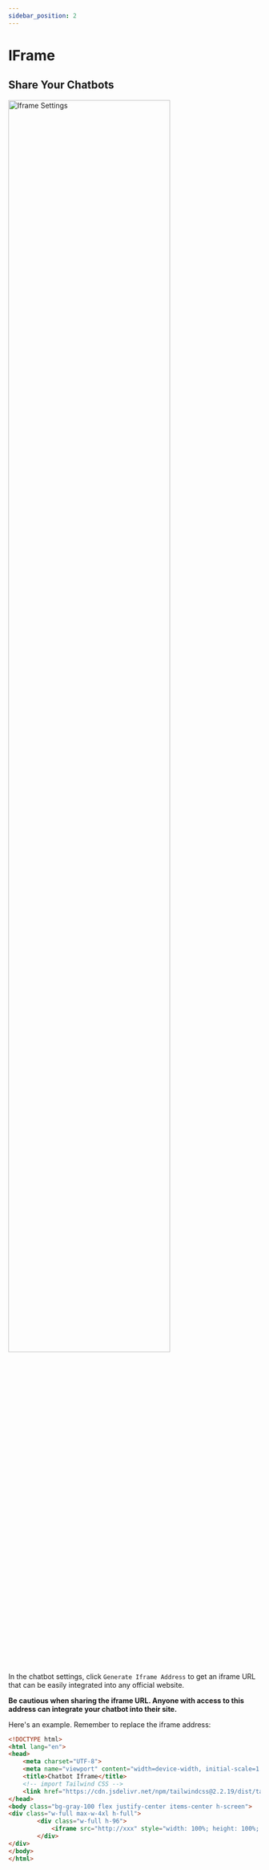 ```yaml
---
sidebar_position: 2
---
```


# IFrame

## Share Your Chatbots

<img src="/img/embed/iframe-settings.png" width="80%" alt="Iframe Settings" />

In the chatbot settings, click `Generate Iframe Address` to get an iframe URL that can be easily integrated into any official website.


**Be cautious when sharing the iframe URL. Anyone with access to this address can integrate your chatbot into their site.**


Here's an example. Remember to replace the iframe address:


```html
<!DOCTYPE html>
<html lang="en">
<head>
    <meta charset="UTF-8">
    <meta name="viewport" content="width=device-width, initial-scale=1.0">
    <title>Chatbot Iframe</title>
    <!-- import Tailwind CSS -->
    <link href="https://cdn.jsdelivr.net/npm/tailwindcss@2.2.19/dist/tailwind.min.css" rel="stylesheet">
</head>
<body class="bg-gray-100 flex justify-center items-center h-screen">
<div class="w-full max-w-4xl h-full">
        <div class="w-full h-96">
            <iframe src="http://xxx" style="width: 100%; height: 100%; border: none;"></iframe>
        </div>
</div>
</body>
</html>
```
